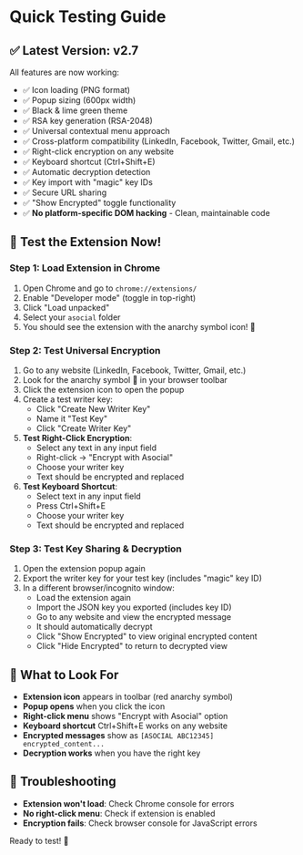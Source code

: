 # Quick Testing Guide

## ✅ Latest Version: v2.7
All features are now working:
- ✅ Icon loading (PNG format)
- ✅ Popup sizing (600px width)
- ✅ Black & lime green theme
- ✅ RSA key generation (RSA-2048)
- ✅ Universal contextual menu approach
- ✅ Cross-platform compatibility (LinkedIn, Facebook, Twitter, Gmail, etc.)
- ✅ Right-click encryption on any website
- ✅ Keyboard shortcut (Ctrl+Shift+E)
- ✅ Automatic decryption detection
- ✅ Key import with "magic" key IDs
- ✅ Secure URL sharing
- ✅ "Show Encrypted" toggle functionality
- ✅ **No platform-specific DOM hacking** - Clean, maintainable code

## 🚀 Test the Extension Now!

### Step 1: Load Extension in Chrome
1. Open Chrome and go to `chrome://extensions/`
2. Enable "Developer mode" (toggle in top-right)
3. Click "Load unpacked"
4. Select your `asocial` folder
5. You should see the extension with the anarchy symbol icon! 🔴

### Step 2: Test Universal Encryption
1. Go to any website (LinkedIn, Facebook, Twitter, Gmail, etc.)
2. Look for the anarchy symbol 🔴 in your browser toolbar
3. Click the extension icon to open the popup
4. Create a test writer key:
   - Click "Create New Writer Key"
   - Name it "Test Key"
   - Click "Create Writer Key"
5. **Test Right-Click Encryption**:
   - Select any text in any input field
   - Right-click → "Encrypt with Asocial"
   - Choose your writer key
   - Text should be encrypted and replaced
6. **Test Keyboard Shortcut**:
   - Select text in any input field
   - Press Ctrl+Shift+E
   - Choose your writer key
   - Text should be encrypted and replaced

### Step 3: Test Key Sharing & Decryption
1. Open the extension popup again
2. Export the writer key for your test key (includes "magic" key ID)
3. In a different browser/incognito window:
   - Load the extension again
   - Import the JSON key you exported (includes key ID)
   - Go to any website and view the encrypted message
   - It should automatically decrypt
   - Click "Show Encrypted" to view original encrypted content
   - Click "Hide Encrypted" to return to decrypted view

## 🎯 What to Look For

- **Extension icon** appears in toolbar (red anarchy symbol)
- **Popup opens** when you click the icon
- **Right-click menu** shows "Encrypt with Asocial" option
- **Keyboard shortcut** Ctrl+Shift+E works on any website
- **Encrypted messages** show as `[ASOCIAL ABC12345] encrypted_content...`
- **Decryption works** when you have the right key

## 🐛 Troubleshooting

- **Extension won't load**: Check Chrome console for errors
- **No right-click menu**: Check if extension is enabled
- **Encryption fails**: Check browser console for JavaScript errors

Ready to test! 🚀
